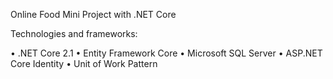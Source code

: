 Online Food Mini Project with .NET Core

Technologies and frameworks:

•	.NET Core 2.1
•	Entity Framework Core
•	Microsoft SQL Server
• ASP.NET Core Identity
• Unit of Work Pattern
